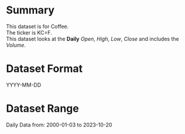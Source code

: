 # Summary

This dataset is for Coffee.      
The ticker is KC=F.    
This dataset looks at the **Daily** _Open_, _High_, _Low_, _Close_ and includes the _Volume_. 

# Dataset Format  

YYYY-MM-DD    

# Dataset Range  

Daily Data from: 2000-01-03 to 2023-10-20      